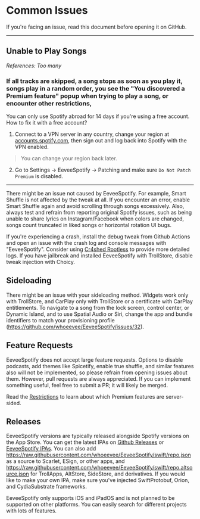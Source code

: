 # Common Issues

If you're facing an issue, read this document before opening it on GitHub.

***

## Unable to Play Songs
_References: Too many_
### If all tracks are skipped, a song stops as soon as you play it, songs play in a random order, you see the "You discovered a Premium feature" popup when trying to play a song, or encounter other restrictions,
You can only use Spotify abroad for 14 days if you're using a free account. <br>
How to fix it with a free account?<br>
1. Connect to a VPN server in any country, change your region at [accounts.spotify.com](https://accounts.spotify.com), then sign out and log back into Spotify with the VPN enabled.
> You can change your region back later.<Br>
2. Go to Settings -> EeveeSpotify -> Patching and make sure `Do Not Patch Premium` is disabled. 

***

There might be an issue not caused by EeveeSpotify. For example, Smart Shuffle is not affected by the tweak at all. If you encounter an error, enable Smart Shuffle again and avoid scrolling through songs excessively. Also, always test and refrain from reporting original Spotify issues, such as being unable to share lyrics on Instagram/Facebook when colors are changed, songs count truncated in liked songs or horizontal rotation UI bugs.

If you're experiencing a crash, install the debug tweak from Github Actions and open an issue with the crash log and console messages with "EeveeSpotify". Consider using [Cr4shed Rootless](https://github.com/crazymind90/Cr4shed-Rootless) to provide more detailed logs. If you have jailbreak and installed EeveeSpotify with TrollStore, disable tweak injection with Choicy.

## Sideloading

There might be an issue with your sideloading method. Widgets work only with TrollStore, and CarPlay only with TrollStore or a certificate with CarPlay entitlements. To navigate to a song from the lock screen, control center, or Dynamic Island, and to use Spatial Audio or Siri, change the app and bundle identifiers to match your provisioning profile (https://github.com/whoeevee/EeveeSpotify/issues/32).

## Feature Requests

EeveeSpotify does not accept large feature requests. Options to disable podcasts, add themes like Spicetify, enable true shuffle, and similar features also will not be implemented, so please refrain from opening issues about them. However, pull requests are always appreciated. If you can implement something useful, feel free to submit a PR; it will likely be merged.

Read the [Restrictions](https://github.com/whoeevee/EeveeSpotify?tab=readme-ov-file#restrictions) to learn about which Premium features are server-sided.

## Releases

EeveeSpotify versions are typically released alongside Spotify versions on the App Store. You can get the latest IPAs on [Github Releases](https://github.com/whoeevee/EeveeSpotify/releases) or [EeveeSpotify IPAs](https://t.me/SpotilifeIPAs). You can also add https://raw.githubusercontent.com/whoeevee/EeveeSpotify/swift/repo.json as a source to Scarlet, ESign, or other apps, and https://raw.githubusercontent.com/whoeevee/EeveeSpotify/swift/repo.altsource.json for TrollApps, AltStore, SideStore, and derivatives. If you would like to make your own IPA, make sure you've injected SwiftProtobuf, Orion, and CydiaSubstrate frameworks.

EeveeSpotify only supports iOS and iPadOS and is not planned to be supported on other platforms. You can easily search for different projects with lots of features.
